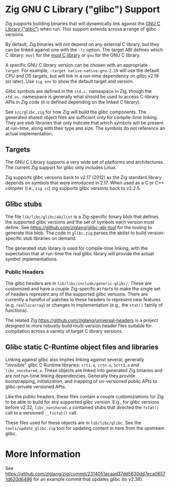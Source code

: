 # Zig GNU C Library ("glibc") Support

Zig supports building binaries that will dynamically link against the
[GNU C Library ("glibc")](https://www.gnu.org/software/libc/) when run.
This support extends across a range of glibc versions.

By default, Zig binaries will not depend on any external C library, but
they can be linked against one with the `-lc` option.  The target ABI defines
which C library: `musl` for the [musl C library](https://musl.libc.org/) or
`gnu` for the GNU C library.

A specific GNU C library version can be chosen with an appropriate
`-target`.  For example, `-target native-native-gnu.2.19` will use the
default CPU and OS targets, but will link in a run-time dependency on
glibc v2.19 (or later).  Use `zig env` to show the default target and
version.

Glibc symbols are defined in the `std.c.` namespace in Zig, though the
`std.os.` namespace is generally what should be used to access C-library
APIs in Zig code (it is defined depending on the linked C library).

See `src/glibc.zig` for how Zig will build the glibc components.  The
generated shared object files are sufficient only for compile-time
linking. They are stub libraries that only indicate that which symbols
will be present at run-time, along with their type and size.  The symbols
do not reference an actual implementation.

## Targets

The GNU C Library supports a very wide set of platforms and architectures.
The current Zig support for glibc only includes Linux.

Zig supports glibc versions back to v2.17 (2012) as the Zig standard
library depends on symbols that were introduced in 2.17. When used as a C
or C++ compiler (i.e., `zig cc`) zig supports glibc versions back to
v2.2.5.

## Glibc stubs

The file `lib/libc/glibc/abilist` is a Zig-specific binary blob that
defines the supported glibc versions and the set of symbols each version
must define.  See https://github.com/ziglang/glibc-abi-tool for the
tooling to generate this blob.  The code in `glibc.zig` parses the abilist
to build version-specific stub libraries on demand.

The generated stub library is used for compile-time linking, with the
expectation that at run-time the real glibc library will provide the
actual symbol implementations.

### Public Headers

The glibc headers are in `lib/libc/include/generic-glibc/`.  These are
customized and have a couple Zig-specific `#ifdef`s to make the single set
of headers represent any of the supported glibc versions.  There are
currently a handful of patches to these headers to represent new features
(e.g. `reallocarray`) or changes in implementation (e.g., the `stat()`
family of functions).

The related Zig https://github.com/ziglang/universal-headers is a project
designed to more robustly build multi-version header files suitable for
compilation across a variety of target C library versions.

## Glibc static C-Runtime object files and libraries

Linking against glibc also implies linking against several, generally
"invisible" glibc C Runtime libraries: `crti.o`, `crtn.o`, `Scrt1.o` and
`libc_nonshared.a`.  These objects are linked into generated Zig binaries
and are not run-time linking dependencies.  Generally they provide
bootstrapping, initialization, and mapping of un-versioned public APIs to
glibc-private versioned APIs.

Like the public headers, these files contain a couple customiziations for
Zig to be able to build for any supported glibc version.  E.g., for glibc
versions before v2.32, `libc_nonshared.a` contained stubs that directed
the `fstat()` call to a versioned `__fxstat()` call.

These files used for these objects are in `lib/libc/glibc`.  See the
`tools/update_glibc.zig` tool for updating content in here from the
upstream glibc.

# More Information

See
https://github.com/ziglang/zig/commit/2314051acaad37dd5630dd7eca08571d620d6496
for an example commit that updates glibc (to v2.38).

